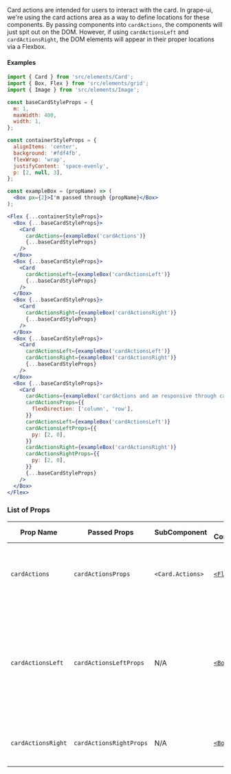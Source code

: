Card actions are intended for users to interact with the card.  In grape-ui, we're using the card actions area as a way to define locations for these components.  By passing components into `cardActions`, the components will just spit out on the DOM.  However, if using `cardActionsLeft` and `cardActionsRight`, the DOM elements will appear in their proper locations via a Flexbox.

#### Examples

```jsx in Markdown
import { Card } from 'src/elements/Card';
import { Box, Flex } from 'src/elements/grid';
import { Image } from 'src/elements/Image';

const baseCardStyleProps = {
  m: 1,
  maxWidth: 400,
  width: 1,
};

const containerStyleProps = {
  alignItems: 'center',
  background: '#fdf4fb',
  flexWrap: 'wrap',
  justifyContent: 'space-evenly',
  p: [2, null, 3],
};

const exampleBox = (propName) => (
  <Box px={2}>I'm passed through {propName}</Box>
);

<Flex {...containerStyleProps}>
  <Box {...baseCardStyleProps}>
    <Card
      cardActions={exampleBox('cardActions')}
      {...baseCardStyleProps}
    />
  </Box>
  <Box {...baseCardStyleProps}>
    <Card
      cardActionsLeft={exampleBox('cardActionsLeft')}
      {...baseCardStyleProps}
    />
  </Box>
  <Box {...baseCardStyleProps}>
    <Card
      cardActionsRight={exampleBox('cardActionsRight')}
      {...baseCardStyleProps}
    />
  </Box>
  <Box {...baseCardStyleProps}>
    <Card
      cardActionsLeft={exampleBox('cardActionsLeft')}
      cardActionsRight={exampleBox('cardActionsRight')}
      {...baseCardStyleProps}
    />
  </Box>
  <Box {...baseCardStyleProps}>
    <Card
      cardActions={exampleBox('cardActions and am responsive through cardActionsProps')}
      cardActionsProps={{
        flexDirection: ['column', 'row'],
      }}
      cardActionsLeft={exampleBox('cardActionsLeft')}
      cardActionsLeftProps={{
        py: [2, 0],
      }}
      cardActionsRight={exampleBox('cardActionsRight')}
      cardActionsRightProps={{
        py: [2, 0],
      }}
      {...baseCardStyleProps}
    />
  </Box>
</Flex>
```

### List of Props

| Prop Name | Passed Props | SubComponent | Root Component | Default Props | Description |
| - | - | - | - | - | - |
| `cardActions` | `cardActionsProps` | `<Card.Actions>` | [`<Flex>`](#/Flexbox/Components/Flex) | `pb: cardPadding` | Container for the action area of the card that appears on the bottom. |
| `cardActionsLeft` | `cardActionsLeftProps` | N/A | [`<Box>`](#/Flexbox/Components/Box) | None | Container for the left side area of the actions area. **NOTE:** Items will only appear on the left side if no elements are passed through `cardActions`. |
| `cardActionsRight` | `cardActionsRightProps` | N/A | [`<Box>`](#/Flexbox/Components/Box) | None | Container for the right side area of the actions area. |
